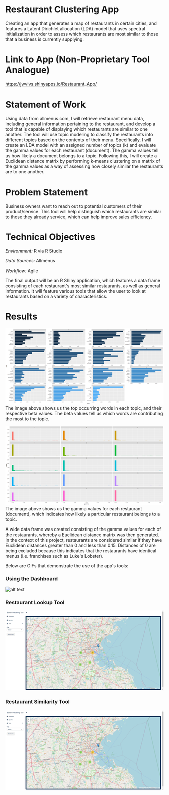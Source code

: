 # Restaurant Clustering App
Creating an app that generates a map of restaurants in certain cities, and features a Latent Dirichlet allocation (LDA) model that uses spectral initialization in order to assess which restaurants are most similar to those that a business is currently supplying. 

# Link to App (Non-Proprietary Tool Analogue)
https://jwvivs.shinyapps.io/Restaurant_App/

# Statement of Work
Using data from allmenus.com, I will retrieve restaurant menu data, including general information pertaining to the restaurant, and develop a tool that is capable of displaying which restaurants are similar to one another. The tool will use topic modeling to classify the restaurants into different topics based on the contents of their menu.
Specifically, I will create an LDA model with an assigned number of topics (k) and evaluate the gamma values for each restaurant (document). The gamma values tell us how likely a document belongs to a topic. Following this, I will create a Euclidean distance matrix by performing k-means clustering on a matrix of the gamma values as a way of assessing how closely similar the restaurants are to one another.

# Problem Statement
Business owners want to reach out to potential customers of their product/service. This tool will help distinguish which restaurants are similar to those they already service, which can help improve sales efficiency.

# Technical Objectives
*Environment:* R via R Studio

*Data Sources:* Allmenus

*Workflow:* Agile

The final output will be an R Shiny application, which features a data frame consisting of each restaurant's most similar restaurants, as well as general information. It will feature various tools that allow the user to look at restaurants based on a variety of characteristics.

# Results
![alt text](https://github.com/JWVivs/Restaurant_App/blob/master/appCode/www/beta.png)
The image above shows us the top occurring words in each topic, and their respective beta values. The beta values tell us which words are contributing the most to the topic.

![alt text](https://github.com/JWVivs/Restaurant_App/blob/master/appCode/www/gamma.png)
The image above shows us the gamma values for each restaurant (document), which indicates how likely a particular restaurant belongs to a topic.

A wide data frame was created consisting of the gamma values for each of the restaurants, whereby a Euclidean distance matrix was then generated. In the context of this project, restaurants are considered similar if they have Euclidean distances greater than 0 and less than 0.15. Distances of 0 are being excluded because this indicates that the restaurants have identical menus (i.e. franchises such as Luke's Lobster).

Below are GIFs that demonstrate the use of the app's tools:

### Using the Dashboard
![alt text](https://github.com/JWVivs/Restaurant_App/blob/master/appCode/www/dashboard.gif)

### Restaurant Lookup Tool
![alt text](https://github.com/JWVivs/Restaurant_App/blob/master/appCode/www/restaurant_lookup.gif)

### Restaurant Similarity Tool
![alt text](https://github.com/JWVivs/Restaurant_App/blob/master/appCode/www/similarity_tool.gif)
